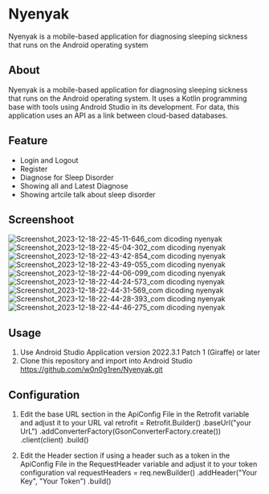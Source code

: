 # Nyenyak

Nyenyak is a mobile-based application for diagnosing sleeping sickness that runs on the Android operating system

## About

Nyenyak is a mobile-based application for diagnosing sleeping sickness that runs on the Android operating system. It uses a Kotlin programming base with tools using Android Studio in its development. For data, this application uses an API as a link between cloud-based databases.

## Feature

- Login and Logout
- Register
- Diagnose for Sleep Disorder
- Showing all and Latest Diagnose
- Showing artcile talk about sleep disorder

## Screenshoot

![Screenshot_2023-12-18-22-45-11-646_com dicoding nyenyak](https://github.com/w0n0g1ren/Nyenyak/assets/98150123/a005c22f-94d9-42b1-9bdb-6a7907483ba2)
![Screenshot_2023-12-18-22-45-04-302_com dicoding nyenyak](https://github.com/w0n0g1ren/Nyenyak/assets/98150123/0e935445-b0be-43ab-a0f8-000e60e01c51)
![Screenshot_2023-12-18-22-43-42-854_com dicoding nyenyak](https://github.com/w0n0g1ren/Nyenyak/assets/98150123/0cf42486-28f8-412e-a20b-92f5894174ee)
![Screenshot_2023-12-18-22-43-49-055_com dicoding nyenyak](https://github.com/w0n0g1ren/Nyenyak/assets/98150123/f0ddefce-e804-4250-b6c0-bb9f0c3ea5cb)
![Screenshot_2023-12-18-22-44-06-099_com dicoding nyenyak](https://github.com/w0n0g1ren/Nyenyak/assets/98150123/0abf5285-9edf-42b6-a330-0fbb103ceb98)
![Screenshot_2023-12-18-22-44-24-573_com dicoding nyenyak](https://github.com/w0n0g1ren/Nyenyak/assets/98150123/cdf01033-1874-4f79-9090-930f60571da6)
![Screenshot_2023-12-18-22-44-31-569_com dicoding nyenyak](https://github.com/w0n0g1ren/Nyenyak/assets/98150123/c9ec0716-7fcb-478c-80a7-0ee96e3a807b)
![Screenshot_2023-12-18-22-44-28-393_com dicoding nyenyak](https://github.com/w0n0g1ren/Nyenyak/assets/98150123/170d89de-6132-4c4d-acf2-f7de59e4962b)
![Screenshot_2023-12-18-22-44-46-275_com dicoding nyenyak](https://github.com/w0n0g1ren/Nyenyak/assets/98150123/54fd2562-baff-42a9-8b0a-19bc6d0b4c8e)

## Usage
1. Use Android Studio Application version 2022.3.1 Patch 1 (Giraffe) or later
2. Clone this repository and import into Android Studio
   https://github.com/w0n0g1ren/Nyenyak.git

## Configuration
1. Edit the base URL section in the ApiConfig File in the Retrofit variable and adjust it to your URL
        val retrofit = Retrofit.Builder()
            .baseUrl("your UrL")
            .addConverterFactory(GsonConverterFactory.create())
            .client(client)
            .build()

2. Edit the Header section if using a header such as a token in the ApiConfig File in the RequestHeader variable and adjust it to your token configuration
       val requestHeaders = req.newBuilder()
           .addHeader("Your Key", "Your Token")
           .build()
